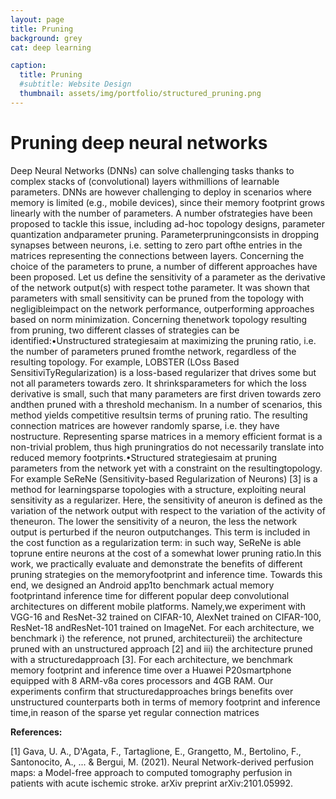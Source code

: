 ```yaml
---
layout: page
title: Pruning
background: grey
cat: deep learning

caption:
  title: Pruning
  #subtitle: Website Design
  thumbnail: assets/img/portfolio/structured_pruning.png
---
```


# Pruning deep neural networks
Deep Neural Networks (DNNs) can solve challenging tasks thanks to complex stacks of (convolutional) layers withmillions of learnable parameters. DNNs are however challenging to deploy in scenarios where memory is limited (e.g.,  mobile  devices),  since  their  memory  footprint  grows  linearly  with  the  number  of  parameters.  A  number  ofstrategies have been proposed to tackle this issue, including ad-hoc topology designs, parameter quantization andparameter  pruning.  Parameterpruningconsists  in  dropping  synapses  between  neurons,  i.e.  setting  to  zero  part  ofthe  entries  in  the  matrices  representing  the  connections  between  layers.  Concerning  the  choice  of  the  parameters to prune, a number of different approaches have been proposed. Let us define the sensitivity of a parameter as the derivative of the network output(s) with respect tothe parameter. It was shown that parameters with small sensitivity can be pruned from the topology with negligibleimpact  on  the  network  performance,  outperforming  approaches  based  on  norm  minimization.  Concerning  thenetwork topology resulting from pruning, two different classes of strategies can be identified:•Unstructured  strategiesaim  at  maximizing  the  pruning  ratio,  i.e.  the  number  of  parameters  pruned  fromthe  network,  regardless  of  the  resulting  topology.  For  example,  LOBSTER  (LOss  Based  SensitiviTyRegularization)  is  a  loss-based  regularizer  that  drives  some  but  not  all  parameters  towards  zero.  It  shrinksparameters for which the loss derivative is small, such that many parameters are first driven towards zero andthen  pruned  with  a  threshold  mechanism.  In  a  number  of  scenarios,  this  method  yields  competitive  resultsin  terms  of  pruning  ratio.  The  resulting  connection  matrices  are  however  randomly  sparse,  i.e.  they  have  nostructure. Representing sparse matrices in a memory efficient format is a non-trivial problem, thus high pruningratios do not necessarily translate into reduced memory footprints.•Structured  strategiesaim  at  pruning  parameters  from  the  network  yet  with  a  constraint  on  the  resultingtopology.  For  example  SeReNe  (Sensitivity-based  Regularization  of  Neurons)  [3]  is  a  method  for  learningsparse  topologies  with  a  structure,  exploiting  neural  sensitivity  as  a  regularizer.  Here,  the  sensitivity  of  aneuron  is  defined  as  the  variation  of  the  network  output  with  respect  to  the  variation  of  the  activity  of  theneuron.  The  lower  the  sensitivity  of  a  neuron,  the  less  the  network  output  is  perturbed  if  the  neuron  outputchanges. This term is included in the cost function as a regularization term: in such way, SeReNe is able toprune entire neurons at the cost of a somewhat lower pruning ratio.In this work, we practically evaluate and demonstrate the benefits of different pruning strategies on the memoryfootprint and inference time. Towards this end, we designed an Android app1to benchmark actual memory footprintand  inference  time  for  different  popular  deep  convolutional  architectures  on  different  mobile  platforms.  Namely,we experiment with VGG-16 and ResNet-32 trained on CIFAR-10, AlexNet trained on CIFAR-100, ResNet-18 andResNet-101  trained  on  ImageNet.  For  each  architecture,  we  benchmark  i)  the  reference,  not  pruned,  architectureii)  the  architecture  pruned  with  an  unstructured  approach  [2]  and  iii)  the  architecture  pruned  with  a  structuredapproach  [3].  For  each  architecture,  we  benchmark  memory  footprint  and  inference  time  over  a  Huawei  P20smartphone equipped with 8 ARM-v8a cores processors and 4GB RAM. Our experiments confirm that structuredapproaches  brings  benefits  over  unstructured  counterparts  both  in  terms  of  memory  footprint  and  inference  time,in reason of the sparse yet regular connection matrices

**References:**

[1] Gava, U. A., D'Agata, F., Tartaglione, E., Grangetto, M., Bertolino, F., Santonocito, A., ... & Bergui, M. (2021). Neural Network-derived perfusion maps: a Model-free approach to computed tomography perfusion in patients with acute ischemic stroke. arXiv preprint arXiv:2101.05992.
